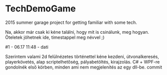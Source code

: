 # TechDemoGame
2015 summer garage project for getting familiar with some tech.

Na, akkor már csak ki kéne találni, hogy mit is csinálunk, meg hogyan. Öteletek jöhetnek ide, timestappel meg névvel ;)

#1 - 06.17 11:48 - dati

Szerintem valami 2d felülnézetes történettel kéne kezdeni, útvonalkeresés, playerkövetés, alap scriptelhetőség, pályabetöltés, kirajzolás. C# + WPF-re gondolnék első körben, minden ami nem megjelenítés az egy dll-be.
commit
